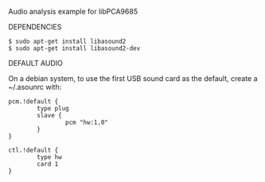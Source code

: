 Audio analysis example for libPCA9685

DEPENDENCIES

```
$ sudo apt-get install libasound2
$ sudo apt-get install libasound2-dev
```

DEFAULT AUDIO

On a debian system, to use the first USB sound card as the default,
create a ~/.asounrc with:
```
pcm.!default {
        type plug
        slave {
                pcm "hw:1,0"
        }
}

ctl.!default {
        type hw
        card 1
}
```

